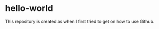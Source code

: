 hello-world
===========

This repository is created as when I first tried to get on how to use Github.
